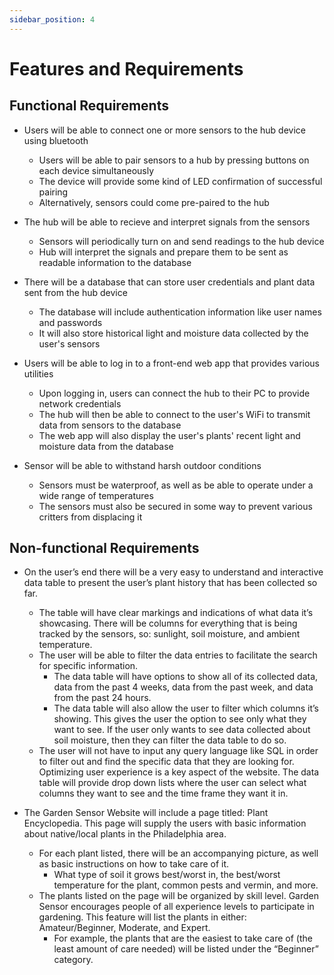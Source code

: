 ```yaml
---
sidebar_position: 4
---
```


# Features and Requirements

## Functional Requirements

* Users will be able to connect one or more sensors to the hub device using bluetooth
  * Users will be able to pair sensors to a hub by pressing buttons on each device simultaneously
  * The device will provide some kind of LED confirmation of successful pairing
  * Alternatively, sensors could come pre-paired to the hub

* The hub will be able to recieve and interpret signals from the sensors
  * Sensors will periodically turn on and send readings to the hub device
  * Hub will interpret the signals and prepare them to be sent as readable information to the database

* There will be a database that can store user credentials and plant data sent from the hub device
  * The database will include authentication information like user names and passwords
  * It will also store historical light and moisture data collected by the user's sensors

* Users will be able to log in to a front-end web app that provides various utilities
  * Upon logging in, users can connect the hub to their PC to provide network credentials
  * The hub will then be able to connect to the user's WiFi to transmit data from sensors to the database
  * The web app will also display the user's plants' recent light and moisture data from the database
 
* Sensor will be able to withstand harsh outdoor conditions
  * Sensors must be waterproof, as well as be able to operate under a wide range of temperatures
  * The sensors must also be secured in some way to prevent various critters from displacing it


## Non-functional Requirements 

* On the user’s end there will be a very easy to understand and interactive data table to present the user’s plant history that has been collected so far.  
  * The table will have clear markings and indications of what data it’s showcasing. There will be columns for everything that is being tracked by the sensors, so: sunlight, soil moisture, and ambient temperature.   
  * The user will be able to filter the data entries to facilitate the search for specific information.  
    * The data table will have options to show all of its collected data, data from the past 4 weeks, data from the past week, and data from the past 24 hours.  
    * The data table will also allow the user to filter which columns it’s showing. This gives the user the option to see only what they want to see. If the user only wants to see data collected about soil moisture, then they can filter the data table to do so.  
  * The user will not have to input any query language like SQL in order to filter out and find the specific data that they are looking for. Optimizing user experience is a key aspect of the website. The data table will provide drop down lists where the user can select what columns they want to see and the time frame they want it in.

* The Garden Sensor Website will include a page titled: Plant Encyclopedia. This page will supply the users with basic information about native/local plants in the Philadelphia area.
  * For each plant listed, there will be an accompanying picture, as well as basic instructions on how to take care of it.
    * What type of soil it grows best/worst in, the best/worst temperature for the plant, common pests and vermin, and more.  
  * The plants listed on the page will be organized by skill level. Garden Sensor encourages people of all experience levels to participate in gardening. This feature will list the plants in either: Amateur/Beginner, Moderate, and Expert.
    * For example, the plants that are the easiest to take care of (the least amount of care needed) will be listed under the “Beginner” category.  
